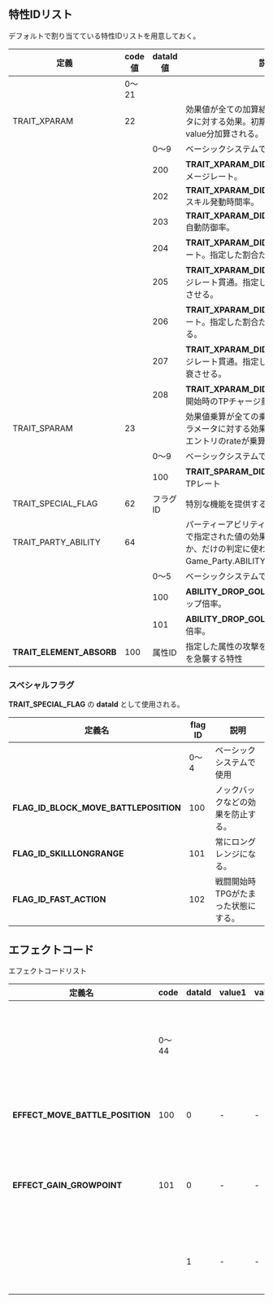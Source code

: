 ## 特性IDリスト

デフォルトで割り当てている特性IDリストを用意しておく。

|定義|code値|dataId値|説明|
|---|---|---|---|
||0～21|||ベーシックシステムで使用|
|TRAIT_XPARAM|22||効果値が全ての加算結果で得られるパラメータに対する効果。初期値0で効果エントリのvalue分加算される。|
|||0～9|ベーシックシステムで使用|
|||200|__TRAIT_XPARAM_DID_CDR__ クリティカルダメージレート。|
|||202|__TRAIT_XPARAM_DID_CASTTIME_RATE__  スキル発動時間率。|
|||203|__TRAIT_XPARAM_DID_AUTOGUARD_RATE__ 自動防御率。|
|||204|__TRAIT_XPARAM_DID_DEFPR__ 物理貫通レート。指定した割合だけDEFを減衰させる。|
|||205|__TRAIT_XPARAM_DID_PDRPR__ 物理ダメージレート貫通。指定した割合だけPDRを減衰させる。|
|||206|__TRAIT_XPARAM_DID_MDFPR__ 魔法貫通レート。指定した割合だけMDEFを減衰させる。|
|||207|__TRAIT_XPARAM_DID_MDRPR__ 魔法ダメージレート貫通。指定した割合だけMDRを減衰させる。|
|||208|__TRAIT_XPARAM_DID_INITTP_RATE__ 戦闘開始時のTPチャージ量を指定する。|
|TRAIT_SPARAM|23||効果値乗算が全ての乗算結果で生成されるパラメータに対する効果。初期値は1.0で効果エントリのrateが乗算される。|
|||0～9|ベーシックシステムで使用|
|||100|__TRAIT_SPARAM_DID_MAXTP_RATE__ 最大TPレート|
|TRAIT_SPECIAL_FLAG|62|フラグID|特別な機能を提供するためのフラグ。|
|TRAIT_PARTY_ABILITY|64||パーティーアビリティ。既定の実装はdataIdで指定された値の効果を持っているかどうか、だけの判定に使われる。dataIdはGame_Party.ABILITY_～で定義されてる。|
|||0～5|ベーシックシステムで使用|
|||100|__ABILITY_DROP_GOLD_RATE__ アイテムドロップ倍率。|
|||101|__ABILITY_DROP_GOLD_RATE__ 取得ゴールド倍率。|
|__TRAIT_ELEMENT_ABSORB__|100|属性ID|指定した属性の攻撃を受けたとき、ダメージを急襲する特性|


### スペシャルフラグ

__TRAIT_SPECIAL_FLAG__ の __dataId__ として使用される。

|定義名|flag ID|説明|
|---|---|---|
||0～4|ベーシックシステムで使用|
|__FLAG_ID_BLOCK_MOVE_BATTLEPOSITION__|100|ノックバックなどの効果を防止する。|
|__FLAG_ID_SKILLLONGRANGE__|101|常にロングレンジになる。|
|__FLAG_ID_FAST_ACTION__|102|戦闘開始時TPGがたまった状態にする。|

## エフェクトコード

エフェクトコードリスト

|定義名|code|dataId|value1|value2|説明|
|---|---|---|---|---|---|
||0～44||||ベーシックシステムで使用|
|__EFFECT_MOVE_BATTLE_POSITION__|100|0|-|-|前に出る効果。|
|__EFFECT_GAIN_GROWPOINT__|101|0|-|-|成長ポイントを加算する効果。|
|||1|-|-|後ろに下がる効果。|



